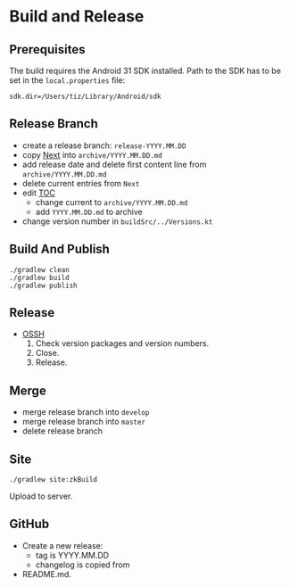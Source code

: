 # Build and Release

## Prerequisites

The build requires the Android 31 SDK installed.
Path to the SDK has to be set in the `local.properties` file:

```text
sdk.dir=/Users/tiz/Library/Android/sdk
```

## Release Branch

- create a release branch: `release-YYYY.MM.DD`
- copy [Next](/doc/changelog/Next.md) into `archive/YYYY.MM.DD.md`
- add release date and delete first content line from `archive/YYYY.MM.DD.md`
- delete current entries from `Next`
- edit [TOC](/doc/changelog/TOC.md)
    - change current to `archive/YYYY.MM.DD.md`
    - add `YYYY.MM.DD.md` to archive
- change version number in `buildSrc/../Versions.kt`

## Build And Publish

```text
./gradlew clean
./gradlew build
./gradlew publish
```

## Release

- [OSSH](https://s01.oss.sonatype.org/#welcome)
    1. Check version packages and version numbers.
    1. Close.
    1. Release.

## Merge

- merge release branch into `develop`
- merge release branch into `master`
- delete release branch

## Site

```text
./gradlew site:zkBuild
```

Upload to server.

## GitHub

- Create a new release:
   - tag is YYYY.MM.DD
   - changelog is copied from 
- README.md.